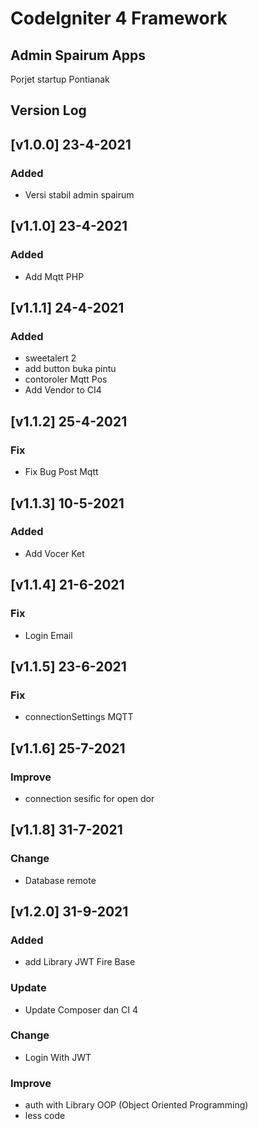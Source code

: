 # CodeIgniter 4 Framework

## Admin Spairum Apps

Porjet startup Pontianak

## Version Log

## [v1.0.0] 23-4-2021

### Added

- Versi stabil admin spairum

## [v1.1.0] 23-4-2021

### Added

- Add Mqtt PHP

## [v1.1.1] 24-4-2021

### Added

- sweetalert 2
- add button buka pintu
- contoroler Mqtt Pos
- Add Vendor to CI4

## [v1.1.2] 25-4-2021

### Fix

- Fix Bug Post Mqtt

## [v1.1.3] 10-5-2021

### Added

- Add Vocer Ket

## [v1.1.4] 21-6-2021

### Fix

- Login Email

## [v1.1.5] 23-6-2021

### Fix

- connectionSettings MQTT

## [v1.1.6] 25-7-2021

### Improve

- connection sesific for open dor

## [v1.1.8] 31-7-2021

### Change

- Database remote

## [v1.2.0] 31-9-2021

### Added

- add Library JWT Fire Base

### Update

- Update Composer dan CI 4

### Change

- Login With JWT

### Improve

- auth with Library OOP (Object Oriented Programming)
- less code
